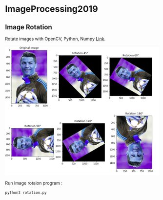# ImageProcessing2019

<h2> Image Rotation </h2>

Rotate images with OpenCV, Python, Numpy [Link](https://github.com/miladfa7/ImageProcessing2019/tree/master/rotation).

![alt text](https://github.com/miladfa7/ImageProcessing2019/blob/master/rotation/ronaldo(rotation).jpg)

Run image rotaion program :

```
python3 rotation.py

```
